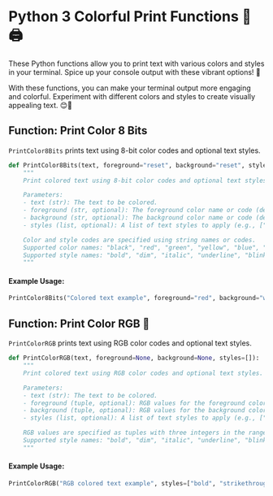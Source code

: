 # Python 3 Colorful Print Functions 🌈🖨️

These Python functions allow you to print text with various colors and styles in your terminal. Spice up your console output with these vibrant options! 🎨

With these functions, you can make your terminal output more engaging and colorful. Experiment with different colors and styles to create visually appealing text. 😊🚀

## Function: Print Color 8 Bits

`PrintColor8Bits` prints text using 8-bit color codes and optional text styles.

```python
def PrintColor8Bits(text, foreground="reset", background="reset", styles=[]):
    """
    Print colored text using 8-bit color codes and optional text styles.

    Parameters:
    - text (str): The text to be colored.
    - foreground (str, optional): The foreground color name or code (default is "reset").
    - background (str, optional): The background color name or code (default is "reset").
    - styles (list, optional): A list of text styles to apply (e.g., ["bold", "italic"]).

    Color and style codes are specified using string names or codes.
    Supported color names: "black", "red", "green", "yellow", "blue", "magenta", "cyan", "white", "default", "reset".
    Supported style names: "bold", "dim", "italic", "underline", "blink", "reverse", "hidden", "strikethrough".
    """
```

#### Example Usage:

```python
PrintColor8Bits("Colored text example", foreground="red", background="white", styles=["italic", "underline"])
```

## Function: Print Color RGB 🌟

`PrintColorRGB` prints text using RGB color codes and optional text styles.

```python
def PrintColorRGB(text, foreground=None, background=None, styles=[]):
    """
    Print colored text using RGB color codes and optional text styles.

    Parameters:
    - text (str): The text to be colored.
    - foreground (tuple, optional): RGB values for the foreground color (default is None).
    - background (tuple, optional): RGB values for the background color (default is None).
    - styles (list, optional): A list of text styles to apply (e.g., ["bold", "italic"]).

    RGB values are specified as tuples with three integers in the range 0-255.
    Supported style names: "bold", "dim", "italic", "underline", "blink", "reverse", "hidden", "strikethrough".
    """
```

#### Example Usage:

```python
PrintColorRGB("RGB colored text example", styles=["bold", "strikethrough"])
```
